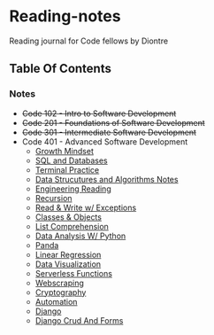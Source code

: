 # Reading-notes
Reading journal for Code fellows by Diontre 

## Table Of Contents


### Notes

- ~~Code 102 - Intro to Software Development~~
- ~~Code 201 - Foundations of Software Development~~
- ~~Code 301 - Intermediate Software Development~~
- Code 401 - Advanced Software Development
  - [Growth Mindset ](https://github.com/houseofjavascript/reading-notes/blob/main/Python%20401)
  - [SQL and Databases](https://github.com/houseofjavascript/reading-notes/blob/main/Databases%20and%20SQL)
  - [Terminal Practice]()
  - [Data Strucutures and Algorithms Notes](https://houseofjavascript.github.io/reading-notes/Data%20Structures%20and%20Algorithms)
  - [Engineering Reading](https://houseofjavascript.github.io/reading-notes/Engineering%20Reading)
  - [Recursion](https://houseofjavascript.github.io/reading-notes/Class%2002)
  - [Read & Write w/ Exceptions](https://houseofjavascript.github.io/reading-notes/Class%2003)
  - [Classes & Objects](https://houseofjavascript.github.io/reading-notes/Class%2004)
  - [List Comprehension](https://houseofpython.github.io/reading-notes/Class%2008)
  - [Data Analysis W/ Python](https://houseofpython.github.io/reading-notes/Class%2011)
  - [Panda](https://houseofpython.github.io/reading-notes/Class%2012)
  - [Linear Regression](https://houseofpython.github.io/reading-notes/Class%2013)
  - [Data Visualization](https://houseofpython.github.io/reading-notes/Class%2014)
  - [Serverless Functions](https://houseofpython.github.io/reading-notes/Class%2016)
  - [Webscraping](https://houseofpython.github.io/reading-notes/Class%2017)
  - [Cryptography](https://houseofpython.github.io/reading-notes/Class%2018)
  - [Automation](https://houseofpython.github.io/reading-notes/Class%2019)
  - [Django](https://houseofpython.github.io/reading-notes/Class%2020)
  - [Django Crud And Forms](https://houseofpython.github.io/reading-notes/Class%2022)



